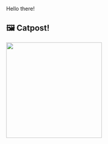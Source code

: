 Hello there!



## 🖼️ Catpost!

<sub>
    <img src="https://cdn2.thecatapi.com/images/dOLtfuSOV.jpg" height="256">
</sub>

